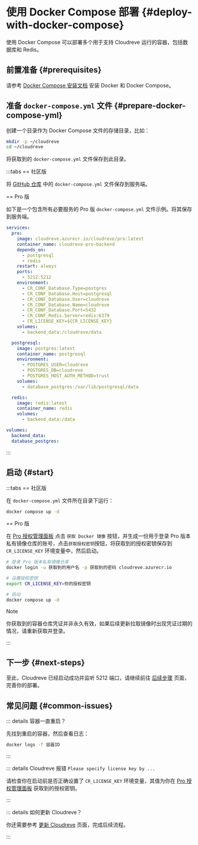 # 使用 Docker Compose 部署 {#deploy-with-docker-compose}

使用 Docker Compose 可以部署多个用于支持 Cloudreve 运行的容器，包括数据库和 Redis。

## 前置准备 {#prerequisites}

请参考 [Docker Compose 安装文档](https://docs.docker.com/compose/install/) 安装 Docker 和 Docker Compose。

## 准备 `docker-compose.yml` 文件 {#prepare-docker-compose-yml}

创建一个目录作为 Docker Compose 文件的存储目录，比如：

```bash
mkdir -p ~/cloudreve
cd ~/cloudreve
```

将获取到的 `docker-compose.yml` 文件保存到此目录。

:::tabs
== 社区版

将 [GitHub 仓库](https://github.com/cloudreve/Cloudreve/blob/master/docker-compose.yml) 中的 `docker-compose.yml` 文件保存到服务端。

== Pro 版

如下是一个包含所有必要服务的 Pro 版 `docker-compose.yml` 文件示例。将其保存到服务端。

```yaml
services:
  pro:
    image: cloudreve.azurecr.io/cloudreve/pro:latest
    container_name: cloudreve-pro-backend
    depends_on:
      - postgresql
      - redis
    restart: always
    ports:
      - 5212:5212
    environment:
      - CR_CONF_Database.Type=postgres
      - CR_CONF_Database.Host=postgresql
      - CR_CONF_Database.User=cloudreve
      - CR_CONF_Database.Name=cloudreve
      - CR_CONF_Database.Port=5432
      - CR_CONF_Redis.Server=redis:6379
      - CR_LICENSE_KEY=${CR_LICENSE_KEY}
    volumes:
      - backend_data:/cloudreve/data

  postgresql:
    image: postgres:latest
    container_name: postgresql
    environment:
      - POSTGRES_USER=cloudreve
      - POSTGRES_DB=cloudreve
      - POSTGRES_HOST_AUTH_METHOD=trust
    volumes:
      - database_postgres:/var/lib/postgresql/data

  redis:
    image: redis:latest
    container_name: redis
    volumes:
      - backend_data:/data

volumes:
  backend_data:
  database_postgres:
```

:::

## 启动 {#start}

:::tabs
== 社区版

在 `docker-compose.yml` 文件所在目录下运行：

```bash
docker compose up -d
```

== Pro 版

在 [Pro 授权管理面板](https://cloudreve.org/login) 点击 `获取 Docker 镜像` 按钮，并生成一份用于登录 Pro 版本私有镜像仓库的账号，点击`获取授权密钥`按钮，将获取到的授权密钥保存到 `CR_LICENSE_KEY` 环境变量中，然后启动。

```bash
# 登录 Pro 版本私有镜像仓库
docker login -u 获取到的用户名 -p 获取到的密码 cloudreve.azurecr.io

# 设置授权密钥
export CR_LICENSE_KEY=你的授权密钥

# 启动
docker compose up -d
```

> [!NOTE]
> 你获取到的容器仓库凭证并非永久有效，如果后续更新拉取镜像时出现凭证过期的情况，请重新获取并登录。

:::

## 下一步 {#next-steps}

至此，Cloudreve 已经启动成功并监听 5212 端口，请继续前往 [后续步骤](./configure) 页面，完善你的部署。

## 常见问题 {#common-issues}

::: details 容器一直重启？

先找到重启的容器，然后查看日志：

```bash
docker logs -f 容器ID
```

:::

::: details Cloudreve 报错 `Please specify license key by ...`

请检查你在启动前是否正确设置了 `CR_LICENSE_KEY` 环境变量，其值为你在 [Pro 授权管理面板](https://cloudreve.org/login) 获取到的授权密钥。

:::

::: details 如何更新 Cloudreve？

<!--@include: ../../parts/docker-compose-upgrade.md-->

你还需要参考 [更新 Cloudreve](../../maintain/upgrade) 页面，完成后续流程。

:::
